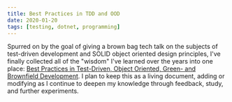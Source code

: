 ```yaml
---
title: Best Practices in TDD and OOD
date: 2020-01-20
tags: [testing, dotnet, programming]
---
```


Spurred on by the goal of giving a brown bag tech talk on the subjects of
test-driven development and SOLID object oriented design principles, I've
finally collected all of the "wisdom" I've learned over the years into one
place: [Best Practices in Test-Driven, Object Oriented, Green- and Brownfield
Development](/best-practices-tdd-oo). I plan to keep this as a living document,
adding or modifying as I continue to deepen my knowledge through feedback,
study, and further experiments.

<!-- truncate -->
